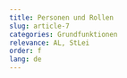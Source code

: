 ```yaml
---
title: Personen und Rollen
slug: article-7
categories: Grundfunktionen
relevance: AL, StLei
order: f
lang: de
---
```

